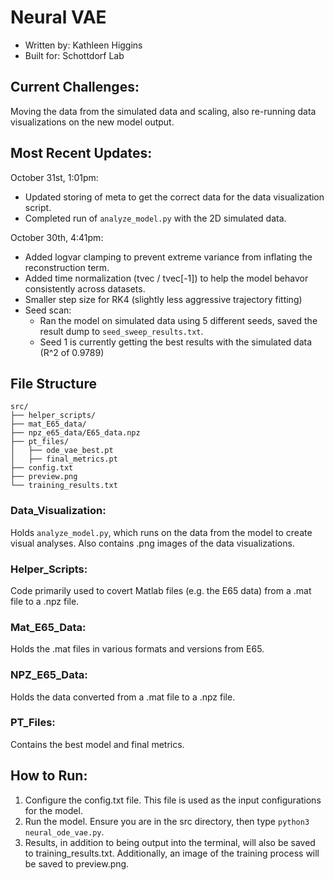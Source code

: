 # Neural VAE
* Written by: Kathleen Higgins
* Built for: Schottdorf Lab

## Current Challenges:
Moving the data from the simulated data and scaling, also re-running data visualizations on the new model output. 
## Most Recent Updates:
October 31st, 1:01pm:
- Updated storing of meta to get the correct data for the data visualization script. 
- Completed run of ```analyze_model.py``` with the 2D simulated data. 

October 30th, 4:41pm:
- Added logvar clamping to prevent extreme variance from inflating the reconstruction term.
- Added time normalization (tvec / tvec[-1]) to help the model behavor consistently across datasets. 
- Smaller step size for RK4 (slightly less aggressive trajectory fitting)
- Seed scan:
    - Ran the model on simulated data using 5 different seeds, saved the result dump to ```seed_sweep_results.txt```. 
    - Seed 1 is currently getting the best results with the simulated data (R^2 of 0.9789)

## File Structure
```
src/
├── helper_scripts/
├── mat_E65_data/
├── npz_e65_data/E65_data.npz
├── pt_files/
│   ├── ode_vae_best.pt
│   ├── final_metrics.pt
├── config.txt
├── preview.png
└── training_results.txt
```
### Data_Visualization: 
Holds ```analyze_model.py```, which runs on the data from the model to create visual analyses. Also contains .png images of the data visualizations. 

### Helper_Scripts:
Code primarily used to covert Matlab files (e.g. the E65 data) from a .mat file to a .npz file.

### Mat_E65_Data:
Holds the .mat files in various formats and versions from E65. 

### NPZ_E65_Data:
Holds the data converted from a .mat file to a .npz file.

### PT_Files: 
Contains the best model and final metrics.

## How to Run:
1. Configure the config.txt file. This file is used as the input configurations for the model.
2. Run the model. Ensure you are in the src directory, then type ```python3 neural_ode_vae.py```.
3. Results, in addition to being output into the terminal, will also be saved to training_results.txt. Additionally, an image of the training process will be saved to preview.png. 

